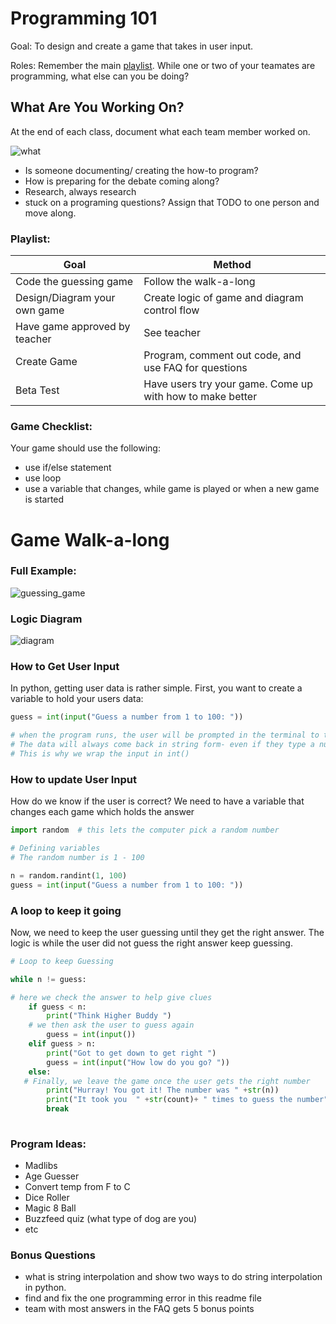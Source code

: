 # Programming 101

Goal: To design and create a game that takes in user input.

Roles: Remember the main [playlist](https://github.com/kyle1james/9th_grade_boot_camp/blob/master/README.md). While one or two of your teamates are programming, what else can you be doing? 

## What Are You Working On?
At the end of each class, document what each team member worked on. 

![what](https://thechive.files.wordpress.com/2017/02/you-will-either-love-or-hate-the-new-what-in-tarnation-meme-2.jpg?quality=85&strip=info&w=600)

- Is someone documenting/ creating the how-to program? 
- How is preparing for the debate coming along?
- Research, always research
- stuck on a programing questions? Assign that TODO to one person and move along.


### Playlist:

| Goal                                        | Method         
| --------------------------------------------|------------------------------------------------------------------------------
| Code the guessing game                      | Follow the walk-a-long
| Design/Diagram your own game                | Create logic of game and diagram control flow
| Have game approved by teacher               | See teacher
| Create Game                                 | Program, comment out code, and use FAQ for questions
| Beta Test                                   | Have users try your game. Come up with how to make better


### Game Checklist:
Your game should use the following:
- use if/else statement
- use loop
- use a variable that changes, while game is played or when a new game is started

# Game Walk-a-long

### Full Example:
![guessing_game](https://github.com/kyle1james/9th_grade_boot_camp/blob/master/0/guess.png)

### Logic Diagram
![diagram](http://www.cs.kent.edu/~ssteinfa/classes/prog.sp06/topics/ch3/flowchart.gif)

### How to Get User Input

In python, getting user data is rather simple. 
First, you want to create a variable to hold your users data:

```python
guess = int(input("Guess a number from 1 to 100: "))

# when the program runs, the user will be prompted in the terminal to type in a number.
# The data will always come back in string form- even if they type a number
# This is why we wrap the input in int() 

```

### How to update User Input
How do we know if the user is correct? We need to have a variable that changes each game which holds the answer


```python
import random  # this lets the computer pick a random number

# Defining variables
# The random number is 1 - 100

n = random.randint(1, 100)
guess = int(input("Guess a number from 1 to 100: "))
```
### A loop to keep it going
Now, we need to keep the user guessing until they get the right answer. The logic is while the user did not guess the right answer keep guessing.

```python
# Loop to keep Guessing

while n != guess:

# here we check the answer to help give clues
	if guess < n:
		print("Think Higher Buddy ")
    # we then ask the user to guess again
		guess = int(input())
	elif guess > n:
		print("Got to get down to get right ")
		guess = int(input("How low do you go? "))
	else:
   # Finally, we leave the game once the user gets the right number
		print("Hurray! You got it! The number was " +str(n))
		print("It took you  " +str(count)+ " times to guess the number")
		break
    
```
### Program Ideas:

- Madlibs
- Age Guesser
- Convert temp from F to C
- Dice Roller
- Magic 8 Ball
- Buzzfeed quiz (what type of dog are you)
- etc

### Bonus Questions
- what is string interpolation and show two ways to do string interpolation in python.
- find and fix the one programming error in this readme file
- team with most answers in the FAQ gets 5 bonus points

